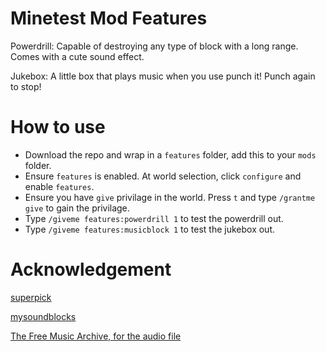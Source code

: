 # Minetest Mod Features
Powerdrill: Capable of destroying any type of block with a long range. Comes with a cute sound effect.

Jukebox: A little box that plays music when you use punch it! Punch again to stop!

# How to use
* Download the repo and wrap in a `features` folder, add this to your `mods` folder.
* Ensure `features` is enabled. At world selection, click `configure` and enable `features`.
* Ensure you have `give` privilage in the world. Press `t` and type `/grantme give` to gain the privilage.
* Type `/giveme features:powerdrill 1` to test the powerdrill out.
* Type `/giveme features:musicblock 1` to test the jukebox out.


# Acknowledgement
[superpick](https://github.com/taikedz/everamzah-superpick)

[mysoundblocks](https://github.com/minetest-mods/mysoundblocks)

[The Free Music Archive, for the audio file](http://freemusicarchive.org/genre/Electronic/)

